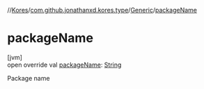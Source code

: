 //[Kores](../../../index.md)/[com.github.jonathanxd.kores.type](../index.md)/[Generic](index.md)/[packageName](package-name.md)

# packageName

[jvm]\
open override val [packageName](package-name.md): [String](https://kotlinlang.org/api/latest/jvm/stdlib/kotlin/-string/index.html)

Package name
